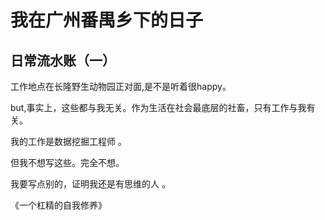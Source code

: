 # 我在广州番禺乡下的日子
## 日常流水账（一）

   工作地点在长隆野生动物园正对面,是不是听着很happy。
   
   but,事实上，这些都与我无关。作为生活在社会最底层的社畜，只有工作与我有关。
   
   我的工作是数据挖掘工程师 。 
   
   但我不想写这些。完全不想。
   
   我要写点别的，证明我还是有思维的人 。
   
  《一个杠精的自我修养》   
   
    
    
   
